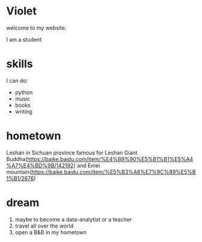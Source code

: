 # Violet

welcome to my website.

I am a student

# skills
I can do:

- python
- music
- books
- writing
 
# hometown
Leshan in Sichuan province
famous for Leshan Giant Buddha(https://baike.baidu.com/item/%E4%B9%90%E5%B1%B1%E5%A4%A7%E4%BD%9B/142192) and Emei mountain(https://baike.baidu.com/item/%E5%B3%A8%E7%9C%89%E5%B1%B1/2676)

# dream
1. maybe to become a data-analytist or a teacher
2. travel all over the world
3. open a B&B in my hometown
